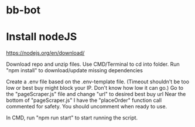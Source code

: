 # bb-bot

# Install nodeJS
https://nodejs.org/en/download/


Download repo and unzip files.
Use CMD/Terminal to cd into folder.
Run "npm install" to download/update missing dependencies

Create a .env file based on the .env-template file.
(Timeout shouldn't be too low or best buy might block your IP. Don't know how low it can go.)
Go to the "pageScraper.js" file and change "url" to desired best buy url
Near the bottom of "pageScraper.js" I have the "placeOrder" function call commented for safety. You should uncomment when ready to use.

In CMD, run "npm run start" to start running the script.
